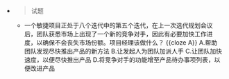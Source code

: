 - > 试题
	- 一个敏捷项目正处于八个迭代中的第五个迭代，在上一次选代规划会议后，团队获悉市场上出现了一个新的竞争对手，因此有必要加快工作进度，以确保不会丧失市场份额。项目经理该做什么？ {{cloze A}}
	  A.帮助团队发现尽快推出产品的新方法
	  B.让发起人为团队加派人手
	  C.让团队加快速度，以便尽快推出产品
	  D.将竞争对手的功能增至产品待办事项列表，以便改进产品